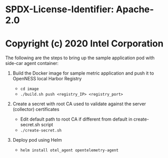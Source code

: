 # SPDX-License-Identifier: Apache-2.0
# Copyright (c) 2020 Intel Corporation

The following are the steps to bring up the sample application pod with side-car agent container:

1. Build the Docker image for sample metric application and push it to OpenNESS local Harbor Registry
	- `cd image`
	- `./build.sh push <registry_IP> <registry_port>`

2. Create a secret with root CA used to validate against the server (collector) certificates
	- Edit default path to root CA if different from default in create-secret.sh script
	- `./create-secret.sh`

3. Deploy pod using Helm
	- `helm install otel_agent opentelemetry-agent`


